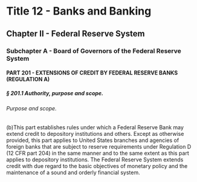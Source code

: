 
# Title 12 - Banks and Banking
## Chapter II - Federal Reserve System
### Subchapter A - Board of Governors of the Federal Reserve System
#### PART 201 - EXTENSIONS OF CREDIT BY FEDERAL RESERVE BANKS (REGULATION A)
##### § 201.1 Authority, purpose and scope.
###### Purpose and scope.

(b)This part establishes rules under which a Federal Reserve Bank may extend credit to depository institutions and others. Except as otherwise provided, this part applies to United States branches and agencies of foreign banks that are subject to reserve requirements under Regulation D (12 CFR part 204) in the same manner and to the same extent as this part applies to depository institutions. The Federal Reserve System extends credit with due regard to the basic objectives of monetary policy and the maintenance of a sound and orderly financial system.
